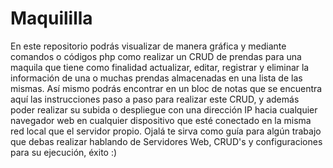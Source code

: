 # Maquililla
En este repositorio podrás visualizar de manera gráfica y mediante comandos o códigos php como realizar un CRUD de prendas para una maquila que tiene como finalidad actualizar, editar, registrar y eliminar la información de una o muchas prendas almacenadas en una lista de las mismas. Así mismo podrás encontrar en un bloc de notas que se encuentra aquí las instrucciones paso a paso para realizar este CRUD, y además poder realizar su subida o despliegue con una dirección IP hacia cualquier navegador web en cualquier dispositivo que esté conectado en la misma red local que el servidor propio. Ojalá te sirva como guía para algún trabajo que debas realizar hablando de Servidores Web, CRUD's y configuraciones para su ejecución, éxito :)
